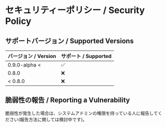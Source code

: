 # セキュリティーポリシー / Security Policy

## サポートバージョン / Supported Versions

| バージョン / Version | サポート / Supported |
| -------------------- | --------------------- |
| 0.9.0-alpha <        | :white_check_mark:    |
| 0.8.0                | :x:                   |
| < 0.8.0              | :x:                   |

## 脆弱性の報告 / Reporting a Vulnerability

脆弱性が発生した場合は、システムアドミンの権限を持っている人に報告してください(報告方法に関しては検討中です)。
<!-- Tell them where to go, how often they can expect to get an update on a
reported vulnerability, what to expect if the vulnerability is accepted or
declined, etc. -->
